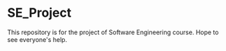 # SE_Project

This repository is for the project of Software Engineering course.
Hope to see everyone's help.
